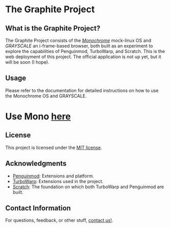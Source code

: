 # The Graphite Project
## What is the Graphite Project?
The Graphite Project consists of the [*Monochrome*](monodocs.md) mock-linux OS and *GRAYSCALE* an i-frame-based browser, both built as an experiment to explore the capabilities of Penguinmod, TurboWarp, and Scratch.
This is the web deployment of this project. The official application is not up yet, but it will be soon (I hope).

## Usage

Please refer to the documentation for detailed instructions on how to use the Monochrome OS and GRAYSCALE.

# Use Mono [here](graphiteweb.github.io/mono/)

## License

This project is licensed under the [MIT license](LICENSE.md).

## Acknowledgments

- [Penguinmod](https://penguinmod.site): Extensions and platform.
- [TurboWarp](https://turbowarp.org): Extensions used in the project.
- [Scratch](https://scratch.mit.edu): The foundation on which both TurboWarp and Penguinmod are built.

## Contact Information

For questions, feedback, or other stuff, [contact us!](https://graphiteweb.github.io/contact).


